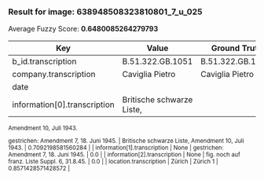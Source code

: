 ### Result for image: 638948508323810801_7_u_025
Average Fuzzy Score: **0.6480085264279793**
<small>

| Key | Value | Ground Truth | Score |
| --- | --- | --- | --- |
| b_id.transcription | B.51.322.GB.1051 | B.51.322.GB.1051. | 0.9696969696969697 |
| company.transcription | Caviglia Pietro | Caviglia Pietro | 1.0 |
| date |  |  | 1.0 |
| information[0].transcription | Britische schwarze Liste,
Amendment 10, Juli 1943.

gestrichen:
Amendment 7, 18. Juni 1945. | Britische schwarze Liste,
Amendment 10, Juli 1943. | 0.7092198581560284 |
| information[1].transcription | None | gestrichen:
Amendment 7, 18. Juni 1945. | 0.0 |
| information[2].transcription | None | fig. noch auf franz. Liste Suppl. 6, 31.8.45. | 0.0 |
| location.transcription | Zürich | Zürich 1 | 0.8571428571428572 |

</small>
